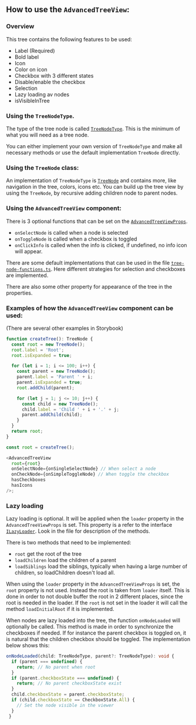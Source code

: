 ## How to use the `AdvancedTreeView`:

### Overview

This tree contains the following features to be used:

- Label (Required)
- Bold label
- Icon
- Color on icon
- Checkbox with 3 different states
- Disable/enable the checkbox
- Selection
- Lazy loading av nodes
- isVisibleInTree

### Using the `TreeNodeType`.

The type of the tree node is called [`TreeNodeType`](./model/tree-node-type.ts).
This is the minimum of what you will need as a tree node.

You can either implement your own version of `TreeNodeType` and make all necessary methods or
use the default implementation `TreeNode` directly.

### Using the `TreeNode` class:

An implementation of `TreeNodeType` is [`TreeNode`](./model/tree-node.ts) and contains more,
like navigation in the tree, colors, icons etc.
You can build up the tree view by using the `TreeNode`,
by recursive adding children node to parent nodes.

### Using the `AdvancedTreeView` component:

There is 3 optional functions that can be set on the [`AdvancedTreeViewProps`](./view/advanced-tree-view-props.ts).

- `onSelectNode` is called when a node is selected
- `onToggleNode` is called when a checkbox is toggled
- `onClickInfo` is called when the info is clicked, if undefined, no info icon will appear.

There are some default implementations that can be used in the
file [`tree-node-functions.ts`](./model/tree-node-functions.ts).
Here different strategies for selection and checkboxes are implemented.

There are also some other property for appearance of the tree in the properties.

### Examples of how the `AdvancedTreeView` component can be used:

(There are several other examples in Storybook)

```typescript
function createTree(): TreeNode {
  const root = new TreeNode();
  root.label = 'Root';
  root.isExpanded = true;

  for (let i = 1; i <= 100; i++) {
    const parent = new TreeNode();
    parent.label = 'Parent ' + i;
    parent.isExpanded = true;
    root.addChild(parent);

    for (let j = 1; j <= 10; j++) {
      const child = new TreeNode();
      child.label = 'Child ' + i + '.' + j;
      parent.addChild(child);
    }
  }
  return root;
}

const root = createTree();

<AdvancedTreeView
  root={root}
  onSelectNode={onSingleSelectNode} // When select a node
  onCheckNode={onSimpleToggleNode} // When toggle the checkbox
  hasCheckboxes
  hasIcons
/>;
```

### Lazy loading

Lazy loading is optional. It will be applied when the `loader` property in the `AdvancedTreeViewProps` is set.
This property is a refer to the interface [`ILazyLoader`](./model/i-lazy-loader.ts). Look in the file for
description of the methods.

There is two methods that need to be implemented:

- `root` get the root of the tree
- `loadChildren` load the children of a parent
- `loadSiblings` load the siblings, typically when having a large number of children,
  so loadChildren doesn't load all.

When using the `loader` property in the `AdvancedTreeViewProps` is set, the `root` property is not used.
Instead the root is taken from `loader` itself. This is done in order to not double buffer the root in 2
different places, since the root is needed in the loader. If the `root` is not set in the loader it will
call the method `loadInitialRoot` if it is implemented.

When nodes are lazy loaded into the tree, the function `onNodeLoaded` will optionally be called. This method is
made in order to synchronize the checkboxes if needed. If for instance the parent checkbox is toggled on, it is
natural that the children checkbox should be toggled. The implementation below shows this:

```typescript
onNodeLoaded(child: TreeNodeType, parent?: TreeNodeType): void {
  if (parent === undefined) {
    return; // No parent when root
  }
  if (parent.checkboxState === undefined) {
    return; // No parent checkboxState exist
  }
  child.checkboxState = parent.checkboxState;
  if (child.checkboxState == CheckboxState.All) {
    // Set the node visible in the viewer
  }
 }
```
